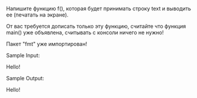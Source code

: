 Напишите функцию f(), которая будет принимать строку text и выводить ее (печатать на экране).

От вас требуется дописать только эту функцию, считайте что функция main() уже объявлена, считывать с консоли ничего не нужно!

Пакет "fmt" уже импортирован!

Sample Input:

Hello!

Sample Output:

Hello!